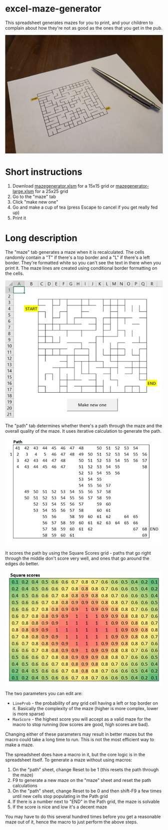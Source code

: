 # excel-maze-generator
This spreadsheet generates mazes for you to print, and your children to complain about how they're not as good as the ones that you get in the pub.

![](https://github.com/pugwonk/excel-maze-generator/raw/master/result.jpg)

# Short instructions
1. Download [mazegenerator.xlsm](https://github.com/pugwonk/excel-maze-generator/raw/master/mazegenerator.xlsm) for a 15x15 grid or [mazegenerator-large.xlsm](https://github.com/pugwonk/excel-maze-generator/raw/master/mazegenerator-large.xlsm) for a 25x25 grid
1. Go to the "maze" tab
1. Click "make new one"
1. Go and make a cup of tea (press Escape to cancel if you get really fed up)
1. Print it

# Long description
The "maze" tab generates a maze when it is recalculated. The cells randomly contain a "T" if there's a top border and a "L" if there's a left border. They're formatted white so you can't see the text in there when you print it. The maze lines are created using conditional border formatting on the cells.

![](https://github.com/pugwonk/excel-maze-generator/raw/master/mazetab.png)

The "path" tab determines whether there's a path through the maze and the overall quality of the maze. It uses iterative calculation to generate the path.

![](https://github.com/pugwonk/excel-maze-generator/raw/master/example-path.png)

It scores the path by using the Square Scores grid - paths that go right through the middle don't score very well, and ones that go around the edges do better.

![](https://github.com/pugwonk/excel-maze-generator/raw/master/square-scores.png)

The two parameters you can edit are:
* `LineProb` - the probability of any grid cell having a left or top border on it. Basically the complexity of the maze (higher is more complex, lower is more sparse)
* `MaxScore` - the highest score you will accept as a valid maze for the macro to stop running (low scores are good, high scores are bad).

Changing either of these parameters may result in better mazes but the macro could take a long time to run. This is not the most efficient way to make a maze.

The spreadsheet does have a macro in it, but the core logic is in the spreadsheet itself. To generate a maze without using macros:
1. On the "path" sheet, change Reset to be 1 (this resets the path through the maze)
1. F9 to generate a new maze on the "maze" sheet and reset the path calculations
1. On the "path" sheet, change Reset to be 0 and then shift-F9 a few times until new cells stop populating in the Path grid
1. If there is a number next to "END" in the Path grid, the maze is solvable
1. If the score is nice and low it's a decent maze

You may have to do this several hundred times before you get a reasonable maze out of it, hence the macro to just perform the above steps.